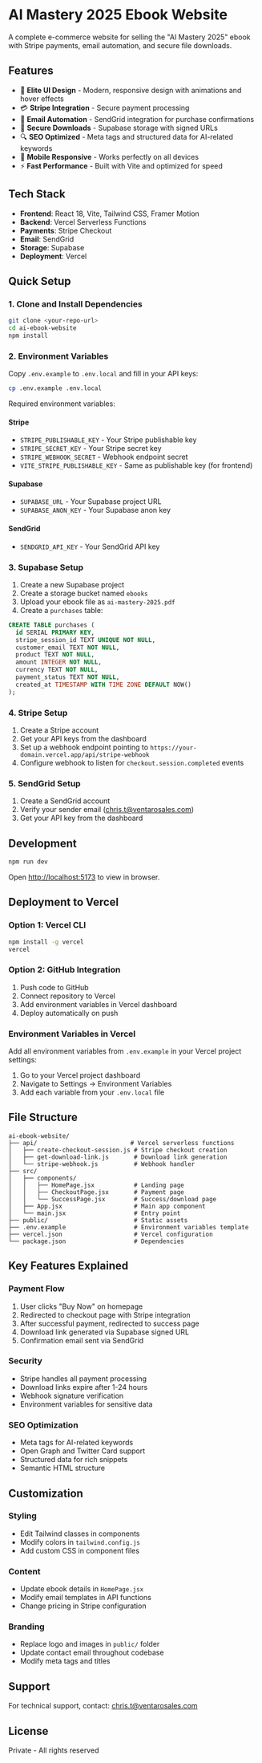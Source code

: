 # AI Mastery 2025 Ebook Website

A complete e-commerce website for selling the "AI Mastery 2025" ebook with Stripe payments, email automation, and secure file downloads.

## Features

- 🎨 **Elite UI Design** - Modern, responsive design with animations and hover effects
- 💳 **Stripe Integration** - Secure payment processing
- 📧 **Email Automation** - SendGrid integration for purchase confirmations
- 📁 **Secure Downloads** - Supabase storage with signed URLs
- 🔍 **SEO Optimized** - Meta tags and structured data for AI-related keywords
- 📱 **Mobile Responsive** - Works perfectly on all devices
- ⚡ **Fast Performance** - Built with Vite and optimized for speed

## Tech Stack

- **Frontend**: React 18, Vite, Tailwind CSS, Framer Motion
- **Backend**: Vercel Serverless Functions
- **Payments**: Stripe Checkout
- **Email**: SendGrid
- **Storage**: Supabase
- **Deployment**: Vercel

## Quick Setup

### 1. Clone and Install Dependencies

```bash
git clone <your-repo-url>
cd ai-ebook-website
npm install
```

### 2. Environment Variables

Copy `.env.example` to `.env.local` and fill in your API keys:

```bash
cp .env.example .env.local
```

Required environment variables:

#### Stripe
- `STRIPE_PUBLISHABLE_KEY` - Your Stripe publishable key
- `STRIPE_SECRET_KEY` - Your Stripe secret key  
- `STRIPE_WEBHOOK_SECRET` - Webhook endpoint secret
- `VITE_STRIPE_PUBLISHABLE_KEY` - Same as publishable key (for frontend)

#### Supabase
- `SUPABASE_URL` - Your Supabase project URL
- `SUPABASE_ANON_KEY` - Your Supabase anon key

#### SendGrid
- `SENDGRID_API_KEY` - Your SendGrid API key

### 3. Supabase Setup

1. Create a new Supabase project
2. Create a storage bucket named `ebooks`
3. Upload your ebook file as `ai-mastery-2025.pdf`
4. Create a `purchases` table:

```sql
CREATE TABLE purchases (
  id SERIAL PRIMARY KEY,
  stripe_session_id TEXT UNIQUE NOT NULL,
  customer_email TEXT NOT NULL,
  product TEXT NOT NULL,
  amount INTEGER NOT NULL,
  currency TEXT NOT NULL,
  payment_status TEXT NOT NULL,
  created_at TIMESTAMP WITH TIME ZONE DEFAULT NOW()
);
```

### 4. Stripe Setup

1. Create a Stripe account
2. Get your API keys from the dashboard
3. Set up a webhook endpoint pointing to `https://your-domain.vercel.app/api/stripe-webhook`
4. Configure webhook to listen for `checkout.session.completed` events

### 5. SendGrid Setup

1. Create a SendGrid account
2. Verify your sender email (chris.t@ventarosales.com)
3. Get your API key from the dashboard

## Development

```bash
npm run dev
```

Open [http://localhost:5173](http://localhost:5173) to view in browser.

## Deployment to Vercel

### Option 1: Vercel CLI

```bash
npm install -g vercel
vercel
```

### Option 2: GitHub Integration

1. Push code to GitHub
2. Connect repository to Vercel
3. Add environment variables in Vercel dashboard
4. Deploy automatically on push

### Environment Variables in Vercel

Add all environment variables from `.env.example` in your Vercel project settings:

1. Go to your Vercel project dashboard
2. Navigate to Settings → Environment Variables
3. Add each variable from your `.env.local` file

## File Structure

```
ai-ebook-website/
├── api/                          # Vercel serverless functions
│   ├── create-checkout-session.js # Stripe checkout creation
│   ├── get-download-link.js       # Download link generation
│   └── stripe-webhook.js          # Webhook handler
├── src/
│   ├── components/
│   │   ├── HomePage.jsx           # Landing page
│   │   ├── CheckoutPage.jsx       # Payment page
│   │   └── SuccessPage.jsx        # Success/download page
│   ├── App.jsx                    # Main app component
│   └── main.jsx                   # Entry point
├── public/                        # Static assets
├── .env.example                   # Environment variables template
├── vercel.json                    # Vercel configuration
└── package.json                   # Dependencies
```

## Key Features Explained

### Payment Flow
1. User clicks "Buy Now" on homepage
2. Redirected to checkout page with Stripe integration
3. After successful payment, redirected to success page
4. Download link generated via Supabase signed URL
5. Confirmation email sent via SendGrid

### Security
- Stripe handles all payment processing
- Download links expire after 1-24 hours
- Webhook signature verification
- Environment variables for sensitive data

### SEO Optimization
- Meta tags for AI-related keywords
- Open Graph and Twitter Card support
- Structured data for rich snippets
- Semantic HTML structure

## Customization

### Styling
- Edit Tailwind classes in components
- Modify colors in `tailwind.config.js`
- Add custom CSS in component files

### Content
- Update ebook details in `HomePage.jsx`
- Modify email templates in API functions
- Change pricing in Stripe configuration

### Branding
- Replace logo and images in `public/` folder
- Update contact email throughout codebase
- Modify meta tags and titles

## Support

For technical support, contact: chris.t@ventarosales.com

## License

Private - All rights reserved

